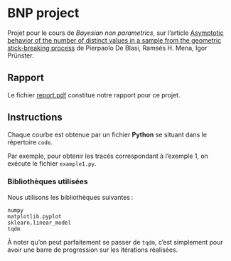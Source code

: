 # BNP project
 Projet pour le cours de *Bayesian non parametrics*, sur l’article
 [Asymptotic behavior of the number of distinct values in a sample from the geometric stick-breaking process](https://arxiv.org/abs/2101.07607)
de Pierpaolo De Blasi, Ramsés H. Mena, Igor Prünster.

## Rapport
Le fichier [report.pdf](https://github.com/Manu0225/BNP_project/releases/download/v1.0/project.pdf) 
 constitue notre rapport pour ce projet.
## Instructions
Chaque courbe est obtenue par un fichier **Python** se situant dans le répertoire ```code```.

Par exemple, pour obtenir les tracés correspondant à l’exemple 1, on exécute le fichier
```example1.py```.


### Bibliothèques utilisées
Nous utilisons les bibliothèques suivantes :
    
    numpy
    matplotlib.pyplot
    sklearn.linear_model
    tqdm

À noter qu’on peut parfaitement se passer de ```tqdm```,
c’est simplement pour avoir une barre de progression
sur les itérations réalisées.